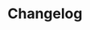 # Changelog

<script setup>
import ChangeLog from './components/ChangeLog.vue'
</script>

<ChangeLog :showSearch="true" :useManifest="true" />
